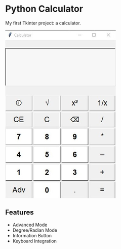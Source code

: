 # Python Calculator
My first Tkinter project: a calculator. 

![Calculator Image](media/calculator.jpg)

## Features
* Advanced Mode
* Degree/Radian Mode
* Information Button
* Keyboard Integration
